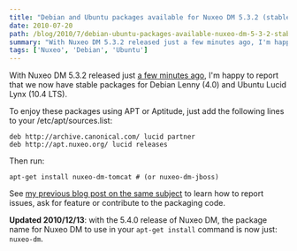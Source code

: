```yaml
---
title: "Debian and Ubuntu packages available for Nuxeo DM 5.3.2 (stable)"
date: 2010-07-20
path: /blog/2010/7/debian-ubuntu-packages-available-nuxeo-dm-5-3-2-stable
summary: "With Nuxeo DM 5.3.2 released just a few minutes ago, I'm happy to report that we now have stable packages for Debian Lenny (4.0) and Ubuntu Lucid Lynx (10.4 LTS)."
tags: ['Nuxeo', 'Debian', 'Ubuntu']
---
```


<p>With Nuxeo DM 5.3.2 released just <a href="http://blogs.nuxeo.com/dev/2010/07/nuxeo-dm-532-is-available.html">a few minutes ago</a>, I'm happy to report that we now have stable packages for Debian Lenny (4.0) and Ubuntu Lucid Lynx (10.4 LTS).</p>

<p>To enjoy these packages using APT or Aptitude, just add the following lines to your /etc/apt/sources.list:</p>

<pre><code>deb http://archive.canonical.com/ lucid partner
deb http://apt.nuxeo.org/ lucid releases
</code></pre>

<p>Then run:</p>

<pre><code>apt-get install nuxeo-dm-tomcat # (or nuxeo-dm-jboss)
</code></pre>

<p>See <a href="http://blogs.nuxeo.com/fermigier/2010/06/new-experimental-ubuntu-packages-for-nuxeo-dm-and-dam.html">my previous blog post on the same subject</a> to learn how to report issues, ask for feature or contribute to the packaging code.</p>

<p><strong>Updated 2010/12/13</strong>: with the 5.4.0 release of Nuxeo DM, the package name for Nuxeo DM to use in your <code>apt-get install</code> command is now just: <code>nuxeo-dm</code>.</p>
 

